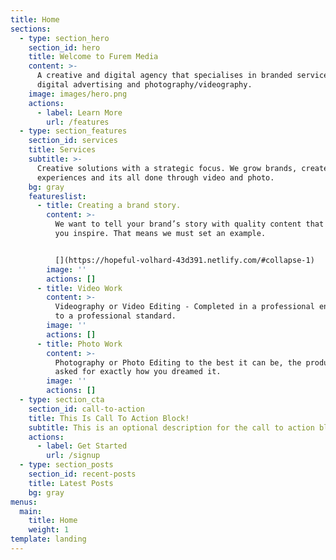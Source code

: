 ```yaml
---
title: Home
sections:
  - type: section_hero
    section_id: hero
    title: Welcome to Furem Media
    content: >-
      A creative and digital agency that specialises in branded services,
      digital advertising and photography/videography.
    image: images/hero.png
    actions:
      - label: Learn More
        url: /features
  - type: section_features
    section_id: services
    title: Services
    subtitle: >-
      Creative solutions with a strategic focus. We grow brands, create
      experiences and its all done through video and photo.
    bg: gray
    featureslist:
      - title: Creating a brand story.
        content: >-
          We want to tell your brand’s story with quality content that will help
          you inspire. That means we must set an example.


          [](https://hopeful-volhard-43d391.netlify.com/#collapse-1)
        image: ''
        actions: []
      - title: Video Work
        content: >-
          Videography or Video Editing - Completed in a professional environment
          to a professional standard.
        image: ''
        actions: []
      - title: Photo Work
        content: >-
          Photography or Photo Editing to the best it can be, the product you
          asked for exactly how you dreamed it.
        image: ''
        actions: []
  - type: section_cta
    section_id: call-to-action
    title: This Is Call To Action Block!
    subtitle: This is an optional description for the call to action block.
    actions:
      - label: Get Started
        url: /signup
  - type: section_posts
    section_id: recent-posts
    title: Latest Posts
    bg: gray
menus:
  main:
    title: Home
    weight: 1
template: landing
---
```

